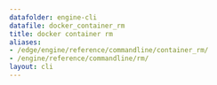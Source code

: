 ```yaml
---
datafolder: engine-cli
datafile: docker_container_rm
title: docker container rm
aliases:
- /edge/engine/reference/commandline/container_rm/
- /engine/reference/commandline/rm/
layout: cli
---
```


<!--
This page is automatically generated from Docker's source code. If you want to
suggest a change to the text that appears here, open a ticket or pull request
in the source repository on GitHub:

https://github.com/docker/cli
-->
